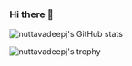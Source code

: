 ### Hi there 👋

<!--
**nuttavadeepj/nuttavadeepj** is a ✨ _special_ ✨ repository because its `README.md` (this file) appears on your GitHub profile.

Here are some ideas to get you started:

- 🔭 I’m currently working on ...
- 🌱 I’m currently learning ...
- 👯 I’m looking to collaborate on ...
- 🤔 I’m looking for help with ...
- 💬 Ask me about ...
- 📫 How to reach me: ...
- 😄 Pronouns: ...
- ⚡ Fun fact: ...
-->
<!-- ![nuttavadeepj's github stats](https://github-readme-streak-stats.herokuapp.com/?user=nuttavadeepj&count_private=true&theme=nightowl) -->

![nuttavadeepj's GitHub stats](https://github-readme-stats.vercel.app/api?username=nuttavadeepj&count_private=true&show_icons=true&theme=nightowl)

![nuttavadeepj's trophy](https://github-profile-trophy.vercel.app/?username=nuttavadeepj&theme=radical&rank=SECRET,SSS,SS,S,AAA,AA,A)
